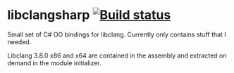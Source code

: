 # libclangsharp [![Build status](https://ci.appveyor.com/api/projects/status/qlyj5sxrd48wht8x/branch/master?svg=true)](https://ci.appveyor.com/project/SerfzDvid/libclangsharp/branch/master)

Small set of C# OO bindings for libclang. Currently only contains stuff that I needed.

Libclang 3.8.0 x86 and x64 are contained in the assembly and extracted on demand in the module initializer.
